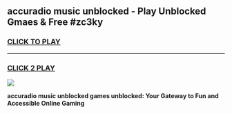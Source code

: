 
## accuradio music unblocked - Play Unblocked Gmaes & Free #zc3ky
<h3>
<a href="https://news.freeplayer.one?title=accuradio_music_unblocked&ref=24F">CLICK TO PLAY</a></h3>
<hr>

<h3>
<a href="https://news.freeplayer.one?title=accuradio_music_unblocked&ref=24F">CLICK 2 PLAY</a>
  
</h3>

<a href="https://news.freeplayer.one?title=accuradio_music_unblocked&ref=24F/"><img src="https://clearcache.store/games.png"></a>


**accuradio music unblocked games unblocked: Your Gateway to Fun and Accessible Online Gaming**
